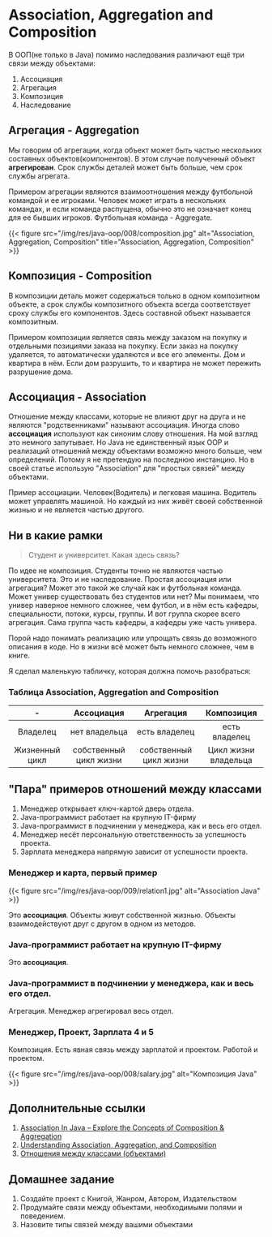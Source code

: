 # Association, Aggregation and Composition

В ООП(не только в Java) помимо наследования различают ещё три связи между объектами:

1. Ассоциация
2. Агрегация
3. Композиция
4. Наследование

## Агрегация - Aggregation

Мы говорим об агрегации, когда объект может быть частью нескольких составных объектов(компонентов). В этом случае полученный объект **агрегирован**. Срок службы деталей может быть больше, чем срок службы агрегата.

Примером агрегации являются взаимоотношения между футбольной командой и ее игроками. Человек может играть в нескольких командах, и если команда распущена, обычно это не означает конец для ее бывших игроков. Футбольная команда - Aggregate.

{{< figure src="/img/res/java-oop/008/composition.jpg" alt="Association, Aggregation, Composition" title="Association, Aggregation, Composition" >}}

## Композиция - Composition

В композиции деталь может содержаться только в одном композитном объекте, а срок службы композитного объекта всегда соответствует сроку службы его компонентов. Здесь составной объект называется композитным.

Примером композиции является связь между заказом на покупку и отдельными позициями заказа на покупку. Если заказ на покупку удаляется, то автоматически удаляются и все его элементы. Дом и квартира в нём. Если дом разрушить, то и квартира не может пережить разрушение дома. 

## Ассоциация - Association

Отношение между классами, которые не влияют друг на друга и не являются "родственниками" называют ассоциация. Иногда слово **ассоциация** используют как синоним слову отношения. На мой взгляд это немного запутывает. Но Java не единственный язык OOP и реализаций отношений между объектами возможно много больше, чем определений. Потому я не претендую на последнюю инстанцию. Но в своей статье использую "Association" для "простых связей" между объектами. 

Пример ассоциации. Человек(Водитель) и легковая машина. Водитель может управлять машиной. Но каждый из них живёт своей собственной жизнью и не является частью другого. 

## Ни в какие рамки

> Студент и университет. Какая здесь связь? 

По идее не композиция. Студенты точно не являются частью университета. Это и не наследование. Простая ассоциация или агрегация? Может это такой же случай как и футбольная команда. Может универ существовать без студентов или нет? Мы понимаем, что универ наверное немного сложнее, чем футбол, и в нём есть кафедры, специальности, потоки, курсы, группы. И вот группа скорее всего агрегация. Сама группа часть кафедры, а кафедры уже часть универа. 

Порой надо понимать реализацию или упрощать связь до возможного описания в коде. Но в жизни всё может быть немного сложнее, чем в книге. 

Я сделал маленькую табличку, которая должна помочь разобраться:

### Таблица Association, Aggregation and Composition

|-| Ассоциация| Агрегация| Композиция|
|:----:|:----:| :----: |:----:|
|Владелец| нет владельца|есть владелец|есть владелец|
|Жизненный цикл|собственный цикл жизни|собственный цикл жизни	|Цикл жизни владельца|

## "Пара" примеров отношений между классами

1. Менеджер открывает ключ-картой дверь отдела. 
2. Java-программист работает на крупную IT-фирму
3. Java-программист в подчинении у менеджера, как и весь его отдел.
4. Менеджер несёт персональную ответственность за успешность проекта.
5. Зарплата менеджера напрямую зависит от успешности проекта. 

### Менеджер и карта, первый пример

{{< figure src="/img/res/java-oop/009/relation1.jpg" alt="Association Java" >}}

Это **ассоциация**. Объекты живут собственной жизнью. Объекты взаимодействуют друг с другом в одном из методов. 

### Java-программист работает на крупную IT-фирму

Это **ассоциация**.

### Java-программист в подчинении у менеджера, как и весь его отдел.

Агрегация. Менеджер агрегировал весь отдел.

### Менеджер, Проект, Зарплата 4 и 5

Композиция. Есть явная связь между зарплатой и проектом. Работой и проектом. 

{{< figure src="/img/res/java-oop/008/salary.jpg" alt="Композиция Java" >}}

## Дополнительные ссылки

1. [Association In Java – Explore the Concepts of Composition & Aggregation](https://data-flair.training/blogs/association-in-java/)
2. [Understanding Association, Aggregation, and Composition
](https://www.codeproject.com/Articles/330447/Understanding-Association-Aggregation-and-Composit)
3. [Отношения между классами (объектами)](http://java-course.ru/begin/relations/)

## Домашнее задание

1. Создайте проект с Книгой, Жанром, Автором, Издательством
2. Продумайте связи между объектами, необходимыми полями и поведением.
3. Назовите типы связей между вашими объектами
